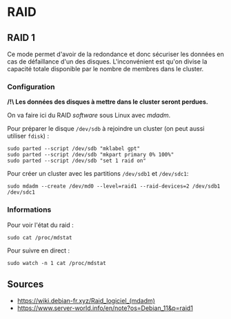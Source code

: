 # RAID

## RAID 1

Ce mode permet d'avoir de la redondance et donc sécuriser les données en cas de
défaillance d'un des disques. L'inconvénient est qu'on divise la capacité
totale disponible par le nombre de membres dans le cluster.

### Configuration

**/!\\ Les données des disques à mettre dans le cluster seront perdues.**

On va faire ici du RAID *software* sous Linux avec *mdadm*.

Pour préparer le disque `/dev/sdb` à rejoindre un cluster (on peut aussi
utiliser `fdisk`) :
```
sudo parted --script /dev/sdb "mklabel gpt"
sudo parted --script /dev/sdb "mkpart primary 0% 100%"
sudo parted --script /dev/sdb "set 1 raid on"
```

Pour créer un cluster avec les partitions `/dev/sdb1` et `/dev/sdc1`:
```
sudo mdadm --create /dev/md0 --level=raid1 --raid-devices=2 /dev/sdb1 /dev/sdc1
```

### Informations

Pour voir l'état du raid :
```
sudo cat /proc/mdstat
```

Pour suivre en direct :
```
sudo watch -n 1 cat /proc/mdstat
```


## Sources

- <https://wiki.debian-fr.xyz/Raid_logiciel_(mdadm)>
- <https://www.server-world.info/en/note?os=Debian_11&p=raid1>
